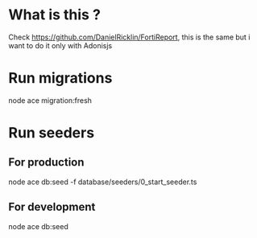 # What is this ?

Check https://github.com/DanielRicklin/FortiReport, this is the same but i want to do it only with Adonisjs

# Run migrations

node ace migration:fresh

# Run seeders

## For production

node ace db:seed -f database/seeders/0_start_seeder.ts

## For development

node ace db:seed
